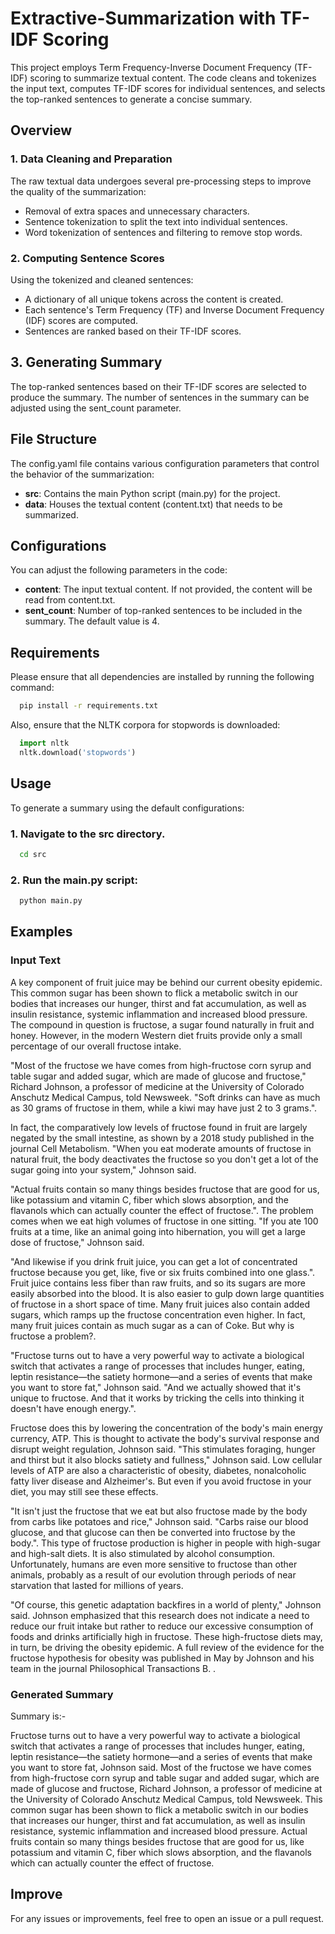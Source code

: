 # Extractive-Summarization with TF-IDF Scoring

This project employs Term Frequency-Inverse Document Frequency (TF-IDF) scoring to summarize textual content. The code cleans and tokenizes the input text, computes TF-IDF scores for individual sentences, and selects the top-ranked sentences to generate a concise summary.



## Overview

### 1. Data Cleaning and Preparation

The raw textual data undergoes several pre-processing steps to improve the quality of the summarization:

* Removal of extra spaces and unnecessary characters.
* Sentence tokenization to split the text into individual sentences.
* Word tokenization of sentences and filtering to remove stop words.

### 2. Computing Sentence Scores

Using the tokenized and cleaned sentences:

* A dictionary of all unique tokens across the content is created.
* Each sentence's Term Frequency (TF) and Inverse Document Frequency (IDF) scores are computed.
* Sentences are ranked based on their TF-IDF scores.

## 3. Generating Summary

The top-ranked sentences based on their TF-IDF scores are selected to produce the summary. The number of sentences in the summary can be adjusted using the sent_count parameter.

## File Structure

The config.yaml file contains various configuration parameters that control the behavior of the summarization:

* __src__: Contains the main Python script (main.py) for the project.
* __data__: Houses the textual content (content.txt) that needs to be summarized.


## Configurations

You can adjust the following parameters in the code:

* __content__: The input textual content. If not provided, the content will be read from content.txt.
* __sent_count__: Number of top-ranked sentences to be included in the summary. The default value is 4.

## Requirements

Please ensure that all dependencies are installed by running the following command:

```bash
  pip install -r requirements.txt
```
Also, ensure that the NLTK corpora for stopwords is downloaded:
```python
  import nltk
  nltk.download('stopwords')
```

## Usage

To generate a summary using the default configurations:
### 1. Navigate to the src directory.

```bash
  cd src
```
### 2. Run the main.py script:

```bash
  python main.py
```
## Examples
### Input Text

A key component of fruit juice may be behind our current obesity epidemic. This common sugar has been shown to flick a metabolic switch in our bodies that increases our hunger, thirst and fat accumulation, as well as insulin resistance, systemic inflammation and increased blood pressure. The compound in question is fructose, a sugar found naturally in fruit and honey. However, in the modern Western diet fruits provide only a small percentage of our overall fructose intake. 

"Most of the fructose we have comes from high-fructose corn syrup and table sugar and added sugar, which are made of glucose and fructose," Richard Johnson, a professor of medicine at the University of Colorado Anschutz Medical Campus, told Newsweek. "Soft drinks can have as much as 30 grams of fructose in them, while a kiwi may have just 2 to 3 grams.". 

In fact, the comparatively low levels of fructose found in fruit are largely negated by the small intestine, as shown by a 2018 study published in the journal Cell Metabolism. "When you eat moderate amounts of fructose in natural fruit, the body deactivates the fructose so you don't get a lot of the sugar going into your system," Johnson said. 

"Actual fruits contain so many things besides fructose that are good for us, like potassium and vitamin C, fiber which slows absorption, and the flavanols which can actually counter the effect of fructose.". The problem comes when we eat high volumes of fructose in one sitting. "If you ate 100 fruits at a time, like an animal going into hibernation, you will get a large dose of fructose," Johnson said. 

"And likewise if you drink fruit juice, you can get a lot of concentrated fructose because you get, like, five or six fruits combined into one glass.". Fruit juice contains less fiber than raw fruits, and so its sugars are more easily absorbed into the blood. It is also easier to gulp down large quantities of fructose in a short space of time. Many fruit juices also contain added sugars, which ramps up the fructose concentration even higher. In fact, many fruit juices contain as much sugar as a can of Coke. But why is fructose a problem?. 

"Fructose turns out to have a very powerful way to activate a biological switch that activates a range of processes that includes hunger, eating, leptin resistance—the satiety hormone—and a series of events that make you want to store fat," Johnson said. "And we actually showed that it's unique to fructose. And that it works by tricking the cells into thinking it doesn't have enough energy.". 

Fructose does this by lowering the concentration of the body's main energy currency, ATP. This is thought to activate the body's survival response and disrupt weight regulation, Johnson said. "This stimulates foraging, hunger and thirst but it also blocks satiety and fullness," Johnson said. Low cellular levels of ATP are also a characteristic of obesity, diabetes, nonalcoholic fatty liver disease and Alzheimer's. But even if you avoid fructose in your diet, you may still see these effects. 

"It isn't just the fructose that we eat but also fructose made by the body from carbs like potatoes and rice," Johnson said. "Carbs raise our blood glucose, and that glucose can then be converted into fructose by the body.". This type of fructose production is higher in people with high-sugar and high-salt diets. It is also stimulated by alcohol consumption. Unfortunately, humans are even more sensitive to fructose than other animals, probably as a result of our evolution through periods of near starvation that lasted for millions of years. 

"Of course, this genetic adaptation backfires in a world of plenty," Johnson said. Johnson emphasized that this research does not indicate a need to reduce our fruit intake but rather to reduce our excessive consumption of foods and drinks artificially high in fructose. These high-fructose diets may, in turn, be driving the obesity epidemic. A full review of the evidence for the fructose hypothesis for obesity was published in May by Johnson and his team in the journal Philosophical Transactions B. .

### Generated Summary

Summary is:- 

Fructose turns out to have a very powerful way to activate a biological switch that activates a range of processes that includes hunger, eating, leptin resistance—the satiety hormone—and a series of events that make you want to store fat, Johnson said. 
Most of the fructose we have comes from high-fructose corn syrup and table sugar and added sugar, which are made of glucose and fructose, Richard Johnson, a professor of medicine at the University of Colorado Anschutz Medical Campus, told Newsweek. 
This common sugar has been shown to flick a metabolic switch in our bodies that increases our hunger, thirst and fat accumulation, as well as insulin resistance, systemic inflammation and increased blood pressure. Actual fruits contain so many things besides fructose that are good for us, like potassium and vitamin C, fiber which slows absorption, and the flavanols which can actually counter the effect of fructose.


## Improve

For any issues or improvements, feel free to open an issue or a pull request.
